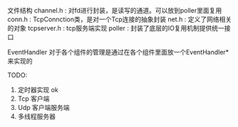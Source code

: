 文件结构
channel.h     : 对fd进行封装，是读写的通道。可以放到poller里面复用
conn.h        : TcpConnction类，是对一个Tcp连接的抽象封装
net.h         : 定义了网络相关的对象
tcpserver.h   : tcp服务端实现
poller        : 封装了底层的IO复用机制提供统一接口 


EventHandler 对于各个组件的管理是通过在各个组件里面放一个EventHandler*来实现的


TODO:
1. 定时器实现 ok
1. Tcp 客户端
1. Udp 客户端服务端
1. 多线程服务器